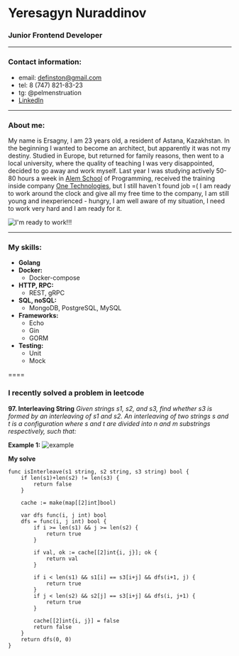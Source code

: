 # Yeresagyn Nuraddinov
### Junior Frontend Developer
---
### Contact information:
* email: definston@gmail.com
* tel: 8 (747) 821-83-23
* tg: @pelmenstruation
* [LinkedIn](https://www.linkedin.com/in/ynuraddi/)

---

### About me:
My name is Ersagny, I am 23 years old, a resident of Astana, Kazakhstan.
In the beginning I wanted to become an architect, but apparently it was not my destiny. Studied in Europe, but returned for family reasons, then went to a local university, where the quality of teaching I was very disappointed, decided to go away and work myself.
Last year I was studying actively 50-80 hours a week in [Alem School](http://alem.school) of Programming, received the training inside company [One Technologies](https://one.kz/), but I still haven`t found job =(
I am ready to work around the clock and give all my free time to the company, I am still young and inexperienced - hungry, I am well aware of my situation, I need to work very hard and I am ready for it.

![I'm ready to work!!!](https://sun9-77.userapi.com/impg/Y1kwSHSPb-4TTQDLNdN_MOJR2QkrJxqkQbzycw/j0R2Zr7pEjM.jpg?size=750x750&quality=95&sign=e2fc3e2fe139c1a2552ab0df713aafc5&type=album "I'm ready to work")

---

### My skills:
* **Golang**
* **Docker:**
    + Docker-compose
* **HTTP, RPC:**
    + REST, gRPC
* **SQL, noSQL:**
    + MongoDB, PostgreSQL, MySQL
* **Frameworks:**
    + Echo
    + Gin
    + GORM
* **Testing:**
    + Unit
    + Mock


====

### I recently solved a problem in leetcode

**97. Interleaving String**
*Given strings s1, s2, and s3, find whether s3 is formed by an interleaving of s1 and s2.*
*An interleaving of two strings s and t is a configuration where s and t are divided into n and m substrings respectively, such that:*

**Example 1:**
![example](https://assets.leetcode.com/uploads/2020/09/02/interleave.jpg)

**My solve**
```
func isInterleave(s1 string, s2 string, s3 string) bool {
	if len(s1)+len(s2) != len(s3) {
		return false
	}

	cache := make(map[[2]int]bool)

	var dfs func(i, j int) bool
	dfs = func(i, j int) bool {
		if i >= len(s1) && j >= len(s2) {
			return true
		}

		if val, ok := cache[[2]int{i, j}]; ok {
			return val
		}

		if i < len(s1) && s1[i] == s3[i+j] && dfs(i+1, j) {
			return true
		}
		if j < len(s2) && s2[j] == s3[i+j] && dfs(i, j+1) {
			return true
		}

		cache[[2]int{i, j}] = false
		return false
	}
	return dfs(0, 0)
}
```